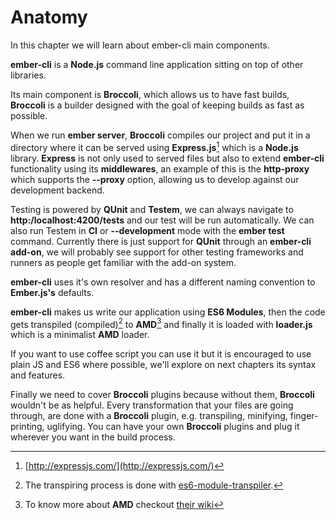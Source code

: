 # Anatomy
In this chapter we will learn about ember-cli main components.

**ember-cli** is a **Node.js** command line application sitting on top of
other libraries.

Its main component is **Broccoli**, which allows us to have fast builds,
**Broccoli** is a builder designed with the goal of keeping builds as
fast as possible.

When we run **ember server**, **Broccoli** compiles our project and put it
in a directory where it can be served using **Express.js**[^express]
which is a **Node.js** library. **Express** is not only used to served
files but also to extend **ember-cli** functionality using its
**middlewares**, an example of this is the **http-proxy** which supports
the **--proxy** option, allowing us to develop against our development
backend.

Testing is powered by **QUnit** and **Testem**, we can always navigate to
**http:/localhost:4200/tests** and our test will be run automatically.
We can also run Testem in **CI** or **--development** mode with the **ember
test** command. Currently there is just support for **QUnit** through an
**ember-cli add-on**, we will probably see support for other testing
frameworks and runners as people get familiar with the add-on system.

**ember-cli** uses it's own resolver and has a different naming
convention to **Ember.js's** defaults.

**ember-cli** makes us write our application using **ES6 Modules**, then
the code gets transpiled (compiled)[^transpiled] to **AMD**[^amd] and
finally it is loaded with **loader.js** which is a minimalist **AMD**
loader.

If you want to use coffee script you can use it but it is encouraged
to use plain JS and ES6 where possible, we'll explore on next chapters
its syntax and features.

Finally we need to cover **Broccoli** plugins because without them,
**Broccoli** wouldn't be as helpful. Every transformation that your
files are going through, are done with a **Broccoli** plugin, e.g.
transpiling, minifying, finger-printing, uglifying. You can have your
own **Broccoli** plugins and plug it wherever you want in the build
process.

[^express]: [http://expressjs.com/](http://expressjs.com/)
[^transpiled]: The transpiring process is done with [es6-module-transpiler](https://github.com/esnext/es6-module-transpiler).
[^amd]: To know more about **AMD** checkout [their wiki](https://github.com/amdjs/amdjs-api/wiki/AMD)
